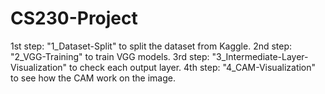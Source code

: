 # CS230-Project
1st step: "1_Dataset-Split" to split the dataset from Kaggle.
2nd step: "2_VGG-Training" to train VGG models.
3rd step: "3_Intermediate-Layer-Visualization" to check each output layer.
4th step: "4_CAM-Visualization" to see how the CAM work on the image.
